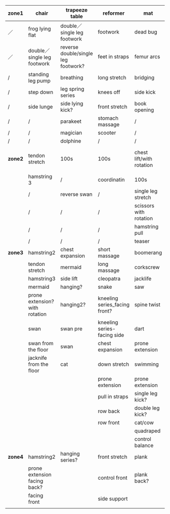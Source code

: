 |zone1|chair|trapeeze table| reformer|mat|sc|lb|
|------|------|------|------|----|----|----| 
|／|frog lying flat|double／single leg footwork|footwork| dead bug|high bridging|grasshooper|
|／|double／single leg footwork|reverse double/single leg footwork?|feet in straps|femur arcs|scissors/helicopter|/|
|/|standing leg pump|breathing|long stretch|bridging|/|/|
|/|step down|leg spring series|knees off|side kick|/|/|
|/|side lunge|side lying kick?|front stretch|book opening|/|/|
|/|/|parakeet|stomach massage|/|/|/|
|/|/|magician|scooter|/|/|/|
|/|/|dolphine|/|/|/|/|
|**zone2**|tendon stretch|100s|100s|chest lift/with rotation|teaser|flat back/round back/climb a tree|
||hamstring 3|/|coordinatin|100s|/|/|
||/|reverse swan|/|single leg stretch|/|/|
||/|/|/|scissors with rotation|/|/|
||/|/|/|hamstring pull|/|/|
||/|/|/|teaser|/|/|
|**zone3**|hamstring2|chest expansion|short massage|boomerang|roll down and reach|roll down and reach|
||tendon stretch|mermaid|long massage|corkscrew|side stretch|side over|
||hamstring3|side lift|cleopatra|jacklife|swimming||
||mermaid|hanging? |snake|saw|||
||prone extension?with rotation|hanging2?|kneeling series_facing front?|spine twist||climb a tree|
||swan|swan pre|kneeling series-facing side|dart|grasshooper||
||swan from the floor|swan|chest expansion|prone extension|||
||jacknife from the floor|cat|down stretch|swimming|||
||||prone extension|prone extension|||
||||pull in straps|single leg kick?|||
||||row back|double leg kick?|||
||||row front|cat/cow|||
|||||quadraped|||
|||||control balance|||
|**zone4**|hamstring2|hanging series?|front stretch|plank||horse back |
||prone extension facing back?||control front|plank back?|||
||facing front||side support||||
||







